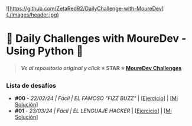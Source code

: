 ![https://github.com/ZetaRed92/DailyChallenge-with-MoureDev](./Images/header.jpg)

# 🐍 Daily Challenges with MoureDev - Using Python 🐍
> #### *Ve al repositorio original y click* ⭐ **STAR** ⭐ **[MoureDev Challenges](https://github.com/mouredev/retos-programacion-2023)**


### **Lista de desafíos**
* **#00** - *22/02/24 | Fácil | EL FAMOSO "FIZZ BUZZ"*  |  [[Ejercicio](https://github.com/ZetaRed92/DailyChallenge-with-MoureDev/blob/main/CHALLENGES/%2300%20FIZZ%20BUZZ/ejercicio.md)]  |  [[Mi Solución](https://github.com/ZetaRed92/DailyChallenge-with-MoureDev/blob/main/CHALLENGES/%2300%20FIZZ%20BUZZ/fizzbuzz.py)]
* **#01** - *23/03/24 | Fácil | EL LENGUAJE HACKER*  |   [[Ejercicio](https://github.com/ZetaRed92/DailyChallenge-with-MoureDev/blob/main/CHALLENGES/%2301%20LENGUAJE%20HACKER/ejercicio.md)]  |  [[Mi Solución](https://github.com/ZetaRed92/DailyChallenge-with-MoureDev/blob/main/CHALLENGES/%2301%20LENGUAJE%20HACKER/lenguajehacker.py)]

